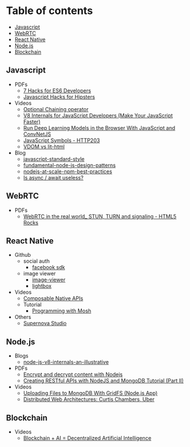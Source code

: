 # Table of contents

- [Javascript](#javascript)
- [WebRTC](#webrtc)
- [React Native](#react-native)
- [Node.js](#nodejs)
- [Blockchain](#blockchain)

## Javascript
  - PDFs
    - [7 Hacks for ES6 Developers](pdf/js/7%20Hacks%20for%20ES6%20Developers%20–%20DailyJS%20–%20Medium.pdf)
    - [Javascript Hacks for Hipsters](pdf/js/Javascript%20Hacks%20for%20Hipsters%20–%20Hacker%20Noon.pdf)
  - Videos
    - [Optional Chaining operator](https://www.youtube.com/watch?v=FKRVqtP8o48)
    - [V8 Internals for JavaScript Developers (Make Your JavaScript Faster)](https://www.youtube.com/watch?v=EhpmNyR2Za0)
    - [Run Deep Learning Models in the Browser With JavaScript and ConvNetJS](https://www.youtube.com/watch?v=out-60vx558)
    - [JavaScript Symbols - HTTP203](https://www.youtube.com/watch?v=qIU151UPOSY)
    - [VDOM vs lit-html](https://www.youtube.com/watch?v=uCHZJy2n8Qs)
  - Blog
    - [javascript-standard-style](https://standardjs.com/rules.html#javascript-standard-style)
    - [fundamental-node-js-design-patterns](https://blog.risingstack.com/fundamental-node-js-design-patterns)
    - [nodejs-at-scale-npm-best-practices](https://blog.risingstack.com/nodejs-at-scale-npm-best-practices)
    - [Is async / await useless?](https://www.youtube.com/watch?v=ho5PnBOoacw)
    
## WebRTC
  - PDFs
    - [WebRTC in the real world_ STUN, TURN and signaling - HTML5 Rocks](pdf/webrtc/WebRTC%20in%20the%20real%20world_%20STUN%2C%20TURN%20and%20signaling%20-%20HTML5%20Rocks.pdf)
  
## React Native
  - Github
    - social auth
      - [facebook sdk](https://developers.facebook.com/docs/react-native/login)
    - image viewer
      - [image-viewer](https://github.com/ascoders/react-native-image-viewer)
      - [lightbox](https://github.com/oblador/react-native-lightbox)
  - Videos
    - [Composable Native APIs](https://www.youtube.com/watch?v=ksdnkm_zSW8)
    - Tutorial
      - [Programming with Mosh](https://www.youtube.com/playlist?list=PLTjRvDozrdlydy3uUBWZlLUTNpJSGGCEm)
  - Others
    - [Supernova Studio](https://supernova.studio)

## Node.js
  - Blogs
    - [node-js-v8-internals-an-illustrative](https://codeburst.io/node-js-v8-internals-an-illustrative-primer-83766e983bf6)
  - PDFs
    - [Encrypt and decrypt content with Nodejs](pdf/node/Encrypt%20and%20decrypt%20content%20with%20Nodejs%20-%20chris-rock.pdf)
    - [Creating RESTful APIs with NodeJS and MongoDB Tutorial (Part II)](pdf/node/Creating%20RESTful%20APIs%20with%20NodeJS%20and%20MongoDB%20Tutorial%20(Part%20II)%20_%20Adrian%20Mejia%20Blog.pdf)
  - Videos
    - [Uploading Files to MongoDB With GridFS (Node.js App)](https://www.youtube.com/watch?v=3f5Q9wDePzY)
    - [Distributed Web Architectures: Curtis Chambers, Uber](https://www.youtube.com/watch?v=vujVmugFsKc&list=PLFk35rHowTvGUsVMO6r8KPUryn7sjSbjO&index=7&t=0s)
    
## Blockchain
  - Videos
    - [Blockchain + AI = Decentralized Artificial Intelligence](https://www.youtube.com/watch?v=ogk4DnqXvuA)
    
